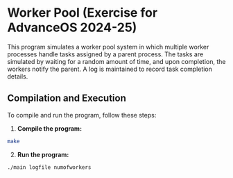 # Worker Pool (Exercise for AdvanceOS 2024-25)

This program simulates a worker pool system in which multiple worker processes handle tasks assigned by a parent process. The tasks are simulated by waiting for a random amount of time, and upon completion, the workers notify the parent. A log is maintained to record task completion details.

## Compilation and Execution

To compile and run the program, follow these steps:

1. **Compile the program:**
```bash
make
```
2. **Run the program:**
```bash
./main logfile numofworkers
```

